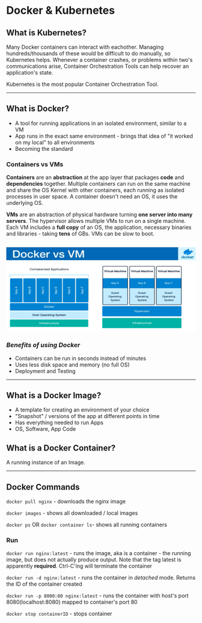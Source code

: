 # Docker & Kubernetes

## What is Kubernetes?
Many Docker containers can interact with eachother. Managing hundreds/thousands of these would be difficult to do manually, so Kubernetes helps. Whenever a container crashes, or problems within two's communications arise, Container Orchestration Tools can help recover an application's state.

Kubernetes is the most popular Container Orchestration Tool.

___

## What is Docker?

- A tool for running applications in an isolated environment, similar to a VM
- App runs in the exact same environment - brings that idea of "it worked on my local" to all environments
- Becoming the standard

### Containers vs VMs

**Containers** are an **abstraction** at the app layer that packages **code** and **dependencies** together. Multiple containers can run on the same machine and share the OS Kernel with other containers, each  running as isolated processes in  user space. A container doesn't need an OS, it uses the underlying OS.

**VMs** are an abstraction of physical hardware turning **one server into many servers**. The hypervisor allows multiple VMs to run on a single machine. Each VM includes a **full copy** of an OS, the application, necessary binaries and libraries - taking **tens** of GBs. VMs can be slow to boot.

![Docker vs VMs](Images/Docker%20vs%20VM.png)

### *Benefits of using Docker*

- Containers can be run in seconds instead of minutes
- Uses less disk space and memory (no full OS)
- Deployment and Testing

___

## What is a Docker Image?

- A template for creating an environment of your choice
- "Snapshot" / versions of the app at different points in time
- Has everything needed to run Apps
- OS, Software, App Code

## What is a Docker Container?

A running instance of an Image.

___

## Docker Commands

`docker pull nginx` - downloads the nginx image

`docker images` - shows all downloaded / local images

`docker ps` OR `docker container ls`- shows all running containers

### Run

`docker run nginx:latest` - runs the image, aka is a container - the running image, but does not actually produce output. Note that the tag latest is apparently **required**. Ctrl-C'ing will terminate the container

`docker run -d nginx:latest` - runs the container in *detached* mode. Returns the ID of the container created

`docker run -p 8080:80 nginx:latest` - runs the container with host's port 8080(localhost:8080) mapped to container's port 80

`docker stop containerID` - stops container